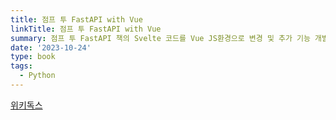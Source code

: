 ```yaml
---
title: 점프 투 FastAPI with Vue
linkTitle: 점프 투 FastAPI with Vue
summary: 점프 투 FastAPI 책의 Svelte 코드를 Vue JS환경으로 변경 및 추가 기능 개발
date: '2023-10-24'
type: book
tags:
  - Python
---
```



[위키독스](https://wikidocs.net/book/13301)


